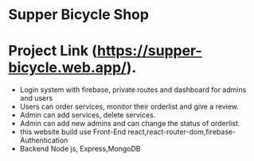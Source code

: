 # Supper Bicycle Shop

# Project Link (https://supper-bicycle.web.app/).

- Login system with firebase, private routes and dashboard for admins and users 
- Users can order services, monitor their orderlist and give a review.
- Admin can add services, delete services.
- Admin can add new admins and can change the status of orderlist.
- this website build use Front-End react,react-router-dom,firebase-Authentication
- Backend Node js, Express,MongoDB






